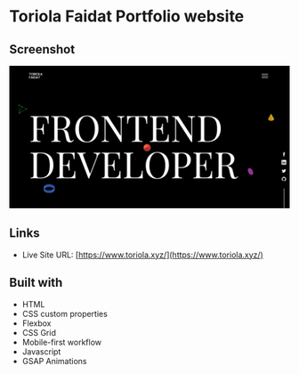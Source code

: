 # Toriola Faidat Portfolio website

## Screenshot

![](./assets/screenshot.png)

## Links

-   Live Site URL: [https://www.toriola.xyz/](https://www.toriola.xyz/)

## Built with

-   HTML
-   CSS custom properties
-   Flexbox
-   CSS Grid
-   Mobile-first workflow
-   Javascript
-   GSAP Animations
